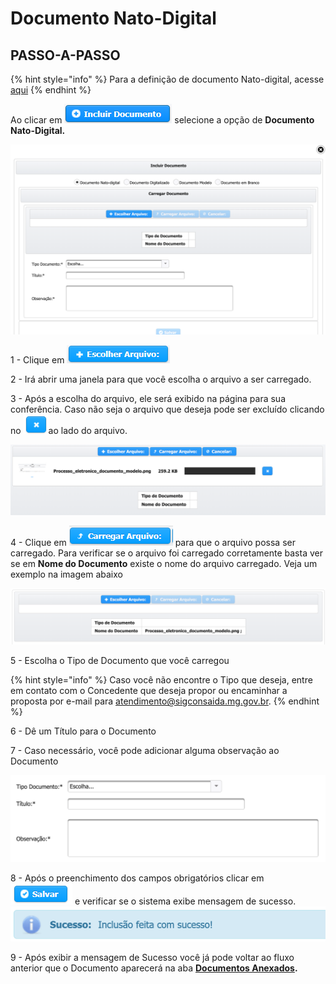 # Documento Nato-Digital

## PASSO-A-PASSO

{% hint style="info" %}
Para a definição de documento Nato-digital, acesse [aqui](https://manual.sigconsaida.mg.gov.br/processo-eletronico/processo-eletronico#documento-nato-digital)
{% endhint %}

Ao clicar em ![](../../.gitbook/assets/incluir-documento.png) selecione a opção de **Documento Nato-Digital.**

![Incluir Documento Nato-Digital](../../.gitbook/assets/processo_eletronico_tela_escolha_tipo_documento.png)

  
1 - Clique em ![](../../.gitbook/assets/escolher-arquivo.png) 

2 - Irá abrir uma janela para que você escolha o arquivo a ser carregado.

3 - Após a escolha do arquivo, ele será exibido na página para sua conferência. Caso não seja o arquivo que deseja pode ser excluído clicando no ![](../../.gitbook/assets/x.png)ao lado do arquivo.

![Escolher arquivo a ser carregado](../../.gitbook/assets/processo_eletronico_carregar_arquivo.png)

4 - Clique em ![](../../.gitbook/assets/carregar-arquivo.png) para que o arquivo possa ser carregado. Para verificar se o arquivo foi carregado corretamente basta ver se em **Nome do Documento** existe o nome do arquivo carregado. Veja um exemplo na imagem abaixo

![Arquivo carregado](../../.gitbook/assets/processo_eletronico_carregar_arquivo2.png)

5 - Escolha o Tipo de Documento que você carregou

{% hint style="info" %}
Caso você não encontre o Tipo que deseja, entre em contato com o Concedente que deseja propor ou encaminhar a proposta por e-mail para atendimento@sigconsaida.mg.gov.br.
{% endhint %}

6 - Dê um Título para o Documento

7 - Caso necessário, você pode adicionar alguma observação ao Documento

![Campos dispon&#xED;veis para edi&#xE7;&#xE3;o](../../.gitbook/assets/processo_eletronico_preenchimento_campos.png)

8 - Após o preenchimento dos campos obrigatórios clicar em ![](../../.gitbook/assets/salvar%20%281%29.png)  e verificar se o sistema exibe mensagem de sucesso. ![](../../.gitbook/assets/processo_eletronico_arquivo_anexado_sucesso.png) 

9 -  Após exibir a mensagem de Sucesso você já pode voltar ao fluxo anterior que o Documento aparecerá na aba [**Documentos Anexados**](../../convenios/proposta/documentos-anexados.md)**.**

